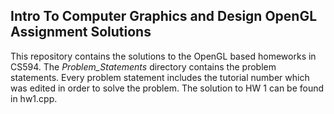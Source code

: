 ## Intro To Computer Graphics and Design OpenGL Assignment Solutions

This repository contains the solutions to the OpenGL based homeworks in CS594. 
The <i>Problem_Statements</i> directory contains the problem statements. Every problem statement includes the tutorial number which was edited in order to solve the problem. The solution to HW 1 can be found in hw1.cpp.
